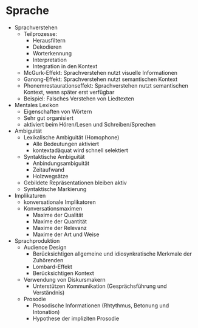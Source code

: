 # Sprache

- Sprachverstehen
    - Teilprozesse:
        - Herausfiltern
        - Dekodieren
        - Worterkennung
        - Interpretation
        - Integration in den Kontext
    - McGurk-Effekt: Sprachverstehen nutzt visuelle Informationen
    - Ganong-Effekt: Sprachverstehen nutzt semantischen Kontext
    - Phonemrestaurationseffekt: Sprachverstehen nutzt semantischen Kontext, wenn später erst verfügbar
    - Beispiel: Falsches Verstehen von Liedtexten
- Mentales Lexikon
    - Eigenschaften von Wörtern
    - Sehr gut organisiert
    - aktiviert beim Hören/Lesen und Schreiben/Sprechen
- Ambiguität
    - Lexikalische Ambiguität (Homophone)
        - Alle Bedeutungen aktiviert
        - kontextadäquat wird schnell selektiert
    - Syntaktische Ambiguität
        - Anbindungsambiguität
        - Zeitaufwand
        - Holzwegsätze
    - Gebildete Repräsentationen bleiben aktiv
    - Syntaktische Markierung
- Implikaturen
    - konversationale Implikatoren
    - Konversationsmaximen
        - Maxime der Qualität
        - Maxime der Quantität
        - Maxime der Relevanz
        - Maxime der Art und Weise
- Sprachproduktion
    - Audience Design
        - Berücksichtigen allgemeine und idiosynkratische Merkmale der Zuhörenden
        - Lombard-Effekt
        - Berücksichtigen Kontext
    - Verwendung von Diskursmakern
        - Unterstützen Kommunikation (Gesprächsführung und Verständnis)
    - Prosodie
        - Prosodische Informationen (Rhtythmus, Betonung und Intonation)
        - Hypothese der impliziten Prosodie
